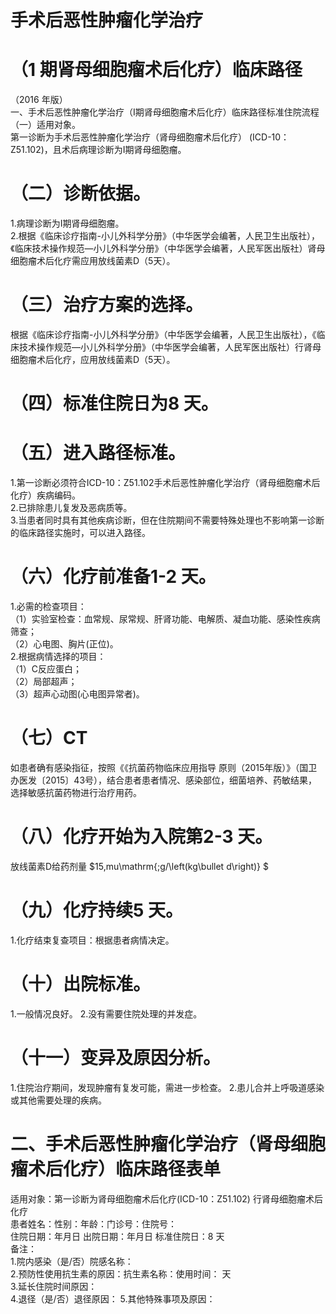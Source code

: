 # 手术后恶性肿瘤化学治疗  
# （1 期肾母细胞瘤术后化疗）临床路径  
（2016 年版）  
一、手术后恶性肿瘤化学治疗（Ⅰ期肾母细胞瘤术后化疗）临床路径标准住院流程  
（一）适用对象。  
第一诊断为手术后恶性肿瘤化学治疗（肾母细胞瘤术后化疗） (ICD-10：Z51.102)，且术后病理诊断为Ⅰ期肾母细胞瘤。  
# （二）诊断依据。  
1.病理诊断为Ⅰ期肾母细胞瘤。  
2.根据《临床诊疗指南-小儿外科学分册》（中华医学会编著，人民卫生出版社），《临床技术操作规范—小儿外科学分册》（中华医学会编著，人民军医出版社）肾母细胞瘤术后化疗需应用放线菌素D（5天）。  
# （三）治疗方案的选择。  
根据《临床诊疗指南-小儿外科学分册》（中华医学会编著，人民卫生出版社），《临床技术操作规范—小儿外科学分册》（中华医学会编著，人民军医出版社）行肾母细胞瘤术后化疗，应用放线菌素D（5天）。  
# （四）标准住院日为8 天。  
# （五）进入路径标准。  
1.第一诊断必须符合ICD-10：Z51.102手术后恶性肿瘤化学治疗（肾母细胞瘤术后化疗）疾病编码。  
2.已排除患儿复发及恶病质等。  
3.当患者同时具有其他疾病诊断，但在住院期间不需要特殊处理也不影响第一诊断的临床路径实施时，可以进入路径。  
# （六）化疗前准备1-2 天。  
1.必需的检查项目：  
（1）实验室检查：血常规、尿常规、肝肾功能、电解质、凝血功能、感染性疾病筛查；  
（2）心电图、胸片(正位)。  
2.根据病情选择的项目：  
（1）C反应蛋白；  
（2）局部超声；  
（3）超声心动图(心电图异常者)。  
# （七）CT  
如患者确有感染指征，按照《《抗菌药物临床应用指导 原则（2015年版）》（国卫办医发〔2015〕43号），结合患者患者情况、感染部位，细菌培养、药敏结果，选择敏感抗菌药物进行治疗用药。  
# （八）化疗开始为入院第2-3 天。  
放线菌素D给药剂量 $15\,mu\mathrm{\;g/\left(kg\bullet d\right)}
$  
# （九）化疗持续5 天。  
1.化疗结束复查项目：根据患者病情决定。  
# （十）出院标准。  
1.一般情况良好。 
2.没有需要住院处理的并发症。  
# （十一）变异及原因分析。  
1.住院治疗期间，发现肿瘤有复发可能，需进一步检查。
2.患儿合并上呼吸道感染或其他需要处理的疾病。  
# 二、手术后恶性肿瘤化学治疗（肾母细胞瘤术后化疗）临床路径表单  
适用对象：第一诊断为肾母细胞瘤术后化疗(ICD-10：Z51.102) 行肾母细胞瘤术后化疗  
患者姓名：性别：年龄：门诊号：住院号：  
住院日期：年月日   出院日期：年月日      标准住院日：8 天  
备注：  
1.院内感染（是/否）院感名称：  
2.预防性使用抗生素的原因：抗生素名称：使用时间：   天  
3.延长住院时间原因：  
4.退径（是/否）退径原因：
5.其他特殊事项及原因：  